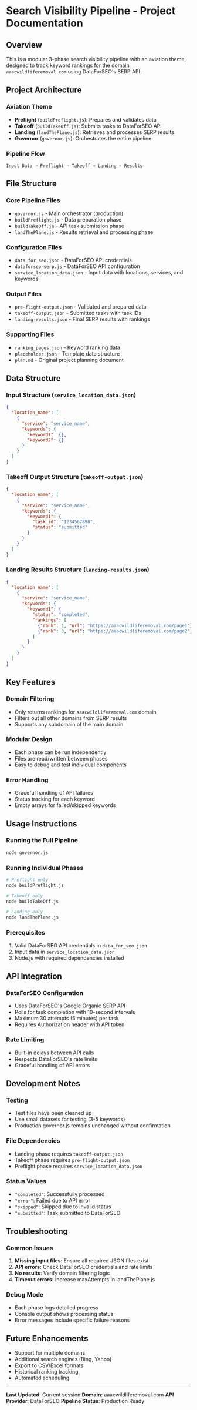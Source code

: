 # Search Visibility Pipeline - Project Documentation

## Overview
This is a modular 3-phase search visibility pipeline with an aviation theme, designed to track keyword rankings for the domain `aaacwildliferemoval.com` using DataForSEO's SERP API.

## Project Architecture

### Aviation Theme
- **Preflight** (`buildPreflight.js`): Prepares and validates data
- **Takeoff** (`buildTakeOff.js`): Submits tasks to DataForSEO API
- **Landing** (`landThePlane.js`): Retrieves and processes SERP results
- **Governor** (`governor.js`): Orchestrates the entire pipeline

### Pipeline Flow
```
Input Data → Preflight → Takeoff → Landing → Results
```

## File Structure

### Core Pipeline Files
- `governor.js` - Main orchestrator (production)
- `buildPreflight.js` - Data preparation phase
- `buildTakeOff.js` - API task submission phase  
- `landThePlane.js` - Results retrieval and processing phase

### Configuration Files
- `data_for_seo.json` - DataForSEO API credentials
- `dataforseo-serp.js` - DataForSEO API configuration
- `service_location_data.json` - Input data with locations, services, and keywords

### Output Files
- `pre-flight-output.json` - Validated and prepared data
- `takeoff-output.json` - Submitted tasks with task IDs
- `landing-results.json` - Final SERP results with rankings

### Supporting Files
- `ranking_pages.json` - Keyword ranking data
- `placeholder.json` - Template data structure
- `plan.md` - Original project planning document

## Data Structure

### Input Structure (`service_location_data.json`)
```json
{
  "location_name": [
    {
      "service": "service_name",
      "keywords": {
        "keyword1": {},
        "keyword2": {}
      }
    }
  ]
}
```

### Takeoff Output Structure (`takeoff-output.json`)
```json
{
  "location_name": [
    {
      "service": "service_name", 
      "keywords": {
        "keyword1": {
          "task_id": "1234567890",
          "status": "submitted"
        }
      }
    }
  ]
}
```

### Landing Results Structure (`landing-results.json`)
```json
{
  "location_name": [
    {
      "service": "service_name",
      "keywords": {
        "keyword1": {
          "status": "completed",
          "rankings": [
            {"rank": 1, "url": "https://aaacwildliferemoval.com/page1"},
            {"rank": 3, "url": "https://aaacwildliferemoval.com/page2"}
          ]
        }
      }
    }
  ]
}
```

## Key Features

### Domain Filtering
- Only returns rankings for `aaacwildliferemoval.com` domain
- Filters out all other domains from SERP results
- Supports any subdomain of the main domain

### Modular Design
- Each phase can be run independently
- Files are read/written between phases
- Easy to debug and test individual components

### Error Handling
- Graceful handling of API failures
- Status tracking for each keyword
- Empty arrays for failed/skipped keywords

## Usage Instructions

### Running the Full Pipeline
```bash
node governor.js
```

### Running Individual Phases
```bash
# Preflight only
node buildPreflight.js

# Takeoff only  
node buildTakeOff.js

# Landing only
node landThePlane.js
```

### Prerequisites
1. Valid DataForSEO API credentials in `data_for_seo.json`
2. Input data in `service_location_data.json`
3. Node.js with required dependencies installed

## API Integration

### DataForSEO Configuration
- Uses DataForSEO's Google Organic SERP API
- Polls for task completion with 10-second intervals
- Maximum 30 attempts (5 minutes) per task
- Requires Authorization header with API token

### Rate Limiting
- Built-in delays between API calls
- Respects DataForSEO's rate limits
- Graceful handling of API errors

## Development Notes

### Testing
- Test files have been cleaned up
- Use small datasets for testing (3-5 keywords)
- Production governor.js remains unchanged without confirmation

### File Dependencies
- Landing phase requires `takeoff-output.json`
- Takeoff phase requires `pre-flight-output.json`
- Preflight phase requires `service_location_data.json`

### Status Values
- `"completed"`: Successfully processed
- `"error"`: Failed due to API error
- `"skipped"`: Skipped due to invalid status
- `"submitted"`: Task submitted to DataForSEO

## Troubleshooting

### Common Issues
1. **Missing input files**: Ensure all required JSON files exist
2. **API errors**: Check DataForSEO credentials and rate limits
3. **No results**: Verify domain filtering logic
4. **Timeout errors**: Increase maxAttempts in landThePlane.js

### Debug Mode
- Each phase logs detailed progress
- Console output shows processing status
- Error messages include specific failure reasons

## Future Enhancements
- Support for multiple domains
- Additional search engines (Bing, Yahoo)
- Export to CSV/Excel formats
- Historical ranking tracking
- Automated scheduling

---

**Last Updated**: Current session
**Domain**: aaacwildliferemoval.com
**API Provider**: DataForSEO
**Pipeline Status**: Production Ready 